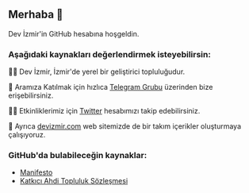 ## Merhaba 👋

Dev İzmir'in GitHub hesabına hoşgeldin.
  
  
  
### Aşağıdaki kaynakları değerlendirmek isteyebilirsin:

🙋‍♀️ Dev İzmir, İzmir'de yerel bir geliştirici topluluğudur.  

🌈 Aramıza Katılmak için hızlıca [Telegram Grubu](https://t.me/devizmir) üzerinden bize erişebilirsiniz.  

👩‍💻 Etkinliklerimiz için [Twitter](https://twitter.com/_devizmir) hesabımızı takip edebilirsiniz.  

🍿 Ayrıca [devizmir.com](https://devizmir.com) web sitemizde de bir takım içerikler oluşturmaya çalışıyoruz.  
  
  
  
### GitHub'da bulabileceğin kaynaklar:

- [Manifesto](https://github.com/devizmir/.github/blob/main/MANIFEST.md)
- [Katkıcı Ahdi Topluluk Sözleşmesi]([CODE_OF_CONDUCT.md](https://github.com/devizmir/.github/blob/main/CODE_OF_CONDUCT.md))
